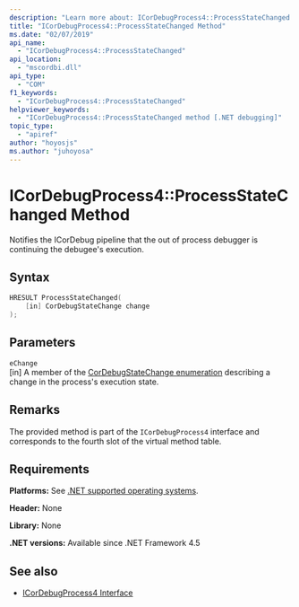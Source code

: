 ```yaml
---
description: "Learn more about: ICorDebugProcess4::ProcessStateChanged Method"
title: "ICorDebugProcess4::ProcessStateChanged Method"
ms.date: "02/07/2019"
api_name:
  - "ICorDebugProcess4::ProcessStateChanged"
api_location:
  - "mscordbi.dll"
api_type:
  - "COM"
f1_keywords:
  - "ICorDebugProcess4::ProcessStateChanged"
helpviewer_keywords:
  - "ICorDebugProcess4::ProcessStateChanged method [.NET debugging]"
topic_type:
  - "apiref"
author: "hoyosjs"
ms.author: "juhoyosa"
---
```

# ICorDebugProcess4::ProcessStateChanged Method

Notifies the ICorDebug pipeline that the out of process debugger is continuing the debugee's execution.

## Syntax

```cpp
HRESULT ProcessStateChanged(
    [in] CorDebugStateChange change
);
```

## Parameters

 `eChange`\
[in] A member of the [CorDebugStateChange enumeration](cordebugstatechange-enumeration.md) describing a change in the process's execution state.

## Remarks

The provided method is part of the `ICorDebugProcess4` interface and corresponds to the fourth slot of the virtual method table.

## Requirements

 **Platforms:** See [.NET supported operating systems](https://github.com/dotnet/core/blob/main/os-lifecycle-policy.md).

 **Header:** None

 **Library:** None

 **.NET versions:** Available since .NET Framework 4.5

## See also

- [ICorDebugProcess4 Interface](icordebugprocess4-interface.md)
